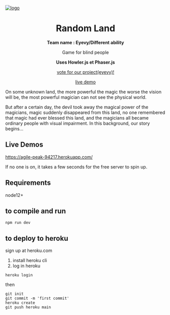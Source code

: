 [![logo](https://s3.amazonaws.com/howler.js/howler-logo.png "howler.js")](https://agile-peak-94217.herokuapp.com/)

<h1 align="center">Random Land</h1>
<p align="center"><b>Team name : Eyevy/Different ability</b></p>
<p align="center">Game for blind people</p>
<p align="center"><b>Uses Howler.js et Phaser.js</b></p>
<p align="center"><a href="https://airtable.com/shrifmN4apGVFsUXg">vote for our project(eyevy)!</a></p>

<p align="center"><a href="https://agile-peak-94217.herokuapp.com/">live demo</a></p>

On some unknown land, the more powerful the magic the worse the vision will be, the most powerful magician can not see the physical world. 

But after a certain day, the devil took away the magical power of the magicians, magic suddenly disappeared from this land, no one remembered that magic had ever blessed this land, and the magicians all became ordinary people with visual impairment. In this background, our story begins...

## Live Demos
https://agile-peak-94217.herokuapp.com/

If no one is on, it takes a few seconds for the free server to spin up. 

## Requirements
node12+

## to compile and run
```shell
npm run dev
```

## to deploy to heroku
sign up at heroku.com

1. install heroku cli
2. log in heroku
```shell
heroku login
```

then 
```shell
git init
git commit -m 'first commit'
heroku create
git push heroku main
```